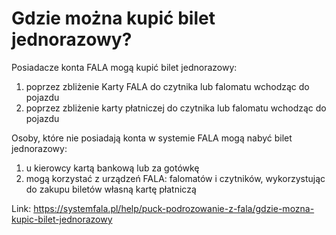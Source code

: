 # Gdzie można kupić bilet jednorazowy?


Posiadacze konta FALA mogą kupić bilet jednorazowy:


1. poprzez zbliżenie Karty FALA do czytnika lub falomatu wchodząc do pojazdu
2. poprzez zbliżenie karty płatniczej do czytnika lub falomatu wchodząc do pojazdu


Osoby, które nie posiadają konta w systemie FALA mogą nabyć bilet jednorazowy:


1. u kierowcy kartą bankową lub za gotówkę
2. mogą korzystać z urządzeń FALA: falomatów i czytników, wykorzystując do zakupu biletów własną kartę płatniczą




Link: https://systemfala.pl/help/puck-podrozowanie-z-fala/gdzie-mozna-kupic-bilet-jednorazowy
